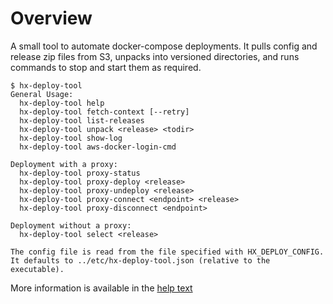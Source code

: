 # Overview

A small tool to automate docker-compose deployments. It pulls config
and release zip files from S3, unpacks into versioned directories,
and runs commands to stop and start them as required.

```
$ hx-deploy-tool
General Usage:
  hx-deploy-tool help
  hx-deploy-tool fetch-context [--retry]
  hx-deploy-tool list-releases
  hx-deploy-tool unpack <release> <todir>
  hx-deploy-tool show-log
  hx-deploy-tool aws-docker-login-cmd

Deployment with a proxy:
  hx-deploy-tool proxy-status
  hx-deploy-tool proxy-deploy <release>
  hx-deploy-tool proxy-undeploy <release>
  hx-deploy-tool proxy-connect <endpoint> <release>
  hx-deploy-tool proxy-disconnect <endpoint>

Deployment without a proxy:
  hx-deploy-tool select <release>

The config file is read from the file specified with HX_DEPLOY_CONFIG.
It defaults to ../etc/hx-deploy-tool.json (relative to the executable).
```

More information is available in the [help text](doc/help.md)

